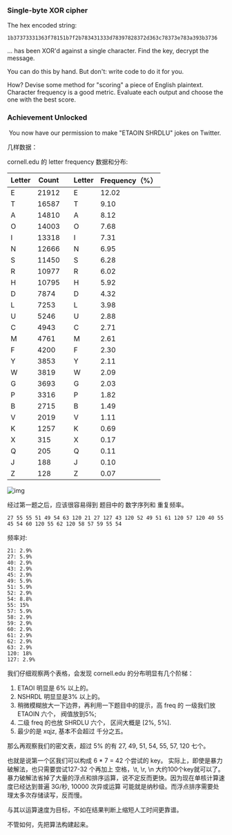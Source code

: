 ### Single-byte XOR cipher

   The hex encoded string:

```
1b37373331363f78151b7f2b783431333d78397828372d363c78373e783a393b3736
```

   ... has been XOR'd against a single character. Find the key, decrypt   the message.

   You can do this by hand. But don't: write code to do it for you.

   How? Devise some method for "scoring" a   piece of English plaintext. Character frequency is a good metric.   Evaluate each output and choose the one with the best score.

### Achievement Unlocked

​       You now have our permission to make "ETAOIN SHRDLU" jokes on Twitter.     

几样数据：

cornell.edu 的 letter frequency 数据和分布:

| Letter | Count |      | Letter | Frequency（%） |
| ------ | ----- | ---- | ------ | -------------- |
| E      | 21912 |      | E      | 12.02          |
| T      | 16587 |      | T      | 9.10           |
| A      | 14810 |      | A      | 8.12           |
| O      | 14003 |      | O      | 7.68           |
| I      | 13318 |      | I      | 7.31           |
| N      | 12666 |      | N      | 6.95           |
| S      | 11450 |      | S      | 6.28           |
| R      | 10977 |      | R      | 6.02           |
| H      | 10795 |      | H      | 5.92           |
| D      | 7874  |      | D      | 4.32           |
| L      | 7253  |      | L      | 3.98           |
| U      | 5246  |      | U      | 2.88           |
| C      | 4943  |      | C      | 2.71           |
| M      | 4761  |      | M      | 2.61           |
| F      | 4200  |      | F      | 2.30           |
| Y      | 3853  |      | Y      | 2.11           |
| W      | 3819  |      | W      | 2.09           |
| G      | 3693  |      | G      | 2.03           |
| P      | 3316  |      | P      | 1.82           |
| B      | 2715  |      | B      | 1.49           |
| V      | 2019  |      | V      | 1.11           |
| K      | 1257  |      | K      | 0.69           |
| X      | 315   |      | X      | 0.17           |
| Q      | 205   |      | Q      | 0.11           |
| J      | 188   |      | J      | 0.10           |
| Z      | 128   |      | Z      | 0.07           |

![img](E:\beyond\cryptochallenge\ch3\frequency.jpg)

经过第一题之后，应该很容易得到 题目中的 数字序列和 重复频率。

```
27 55 55 51 49 54 63 120 21 27 127 43 120 52 49 51 61 120 57 120 40 55 45 54 60 120 55 62 120 58 57 59 55 54
```
频率对:
```
21: 2.9%
27: 5.9%
40: 2.9%
43: 2.9%
45: 2.9%
49: 5.9%
51: 5.9%
52: 2.9%
54: 8.8%
55: 15%
57: 5.9%
58: 2.9%
59: 2.9%
60: 2.9%
61: 2.9%
62: 2.9%
63: 2.9%
120: 18%
127: 2.9%
```

我们仔细观察两个表格，会发现 cornell.edu 的分布明显有几个阶梯： 

1. ETAOI 明显是 6% 以上的。
2. NSHRDL 明显显是3% 以上的。
3. 稍微模糊放大一下边界，再利用一下题目中的提示，高 freq 的 一级我们放 ETAOIN 六个， 阀值放到5%;
4. 二级 freq 的也放 SHRDLU 六个， 区间大概是 [2%, 5%].
5. 最少的是 xqjz, 基本不会超过 千分之五。

那么再观察我们的密文表，超过 5% 的有 27, 49, 51, 54, 55, 57, 120 七个。

也就是说第一个区我们可以构成 6 * 7 = 42 个尝试的 key。 实际上，即使是暴力破解法，也只需要尝试127-32 个再加上 空格，\t, \r, \n 大约100个key就可以了。 暴力破解法省掉了大量的浮点和排序运算，说不定反而更快。因为现在单核计算速度已经达到普遍 3G/秒, 10000 次异或运算 可能就是纳秒级。而浮点排序需要处理太多次存储读写，反而慢。  

与其以运算速度为目标，不如在结果判断上缩短人工时间更靠谱。



不管如何，先把算法构建起来。